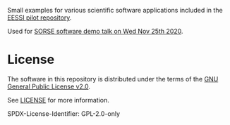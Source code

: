 Small examples for various scientific software applications included in the [EESSI pilot repository](https://eessi.github.io/docs/pilot).

Used for [SORSE software demo talk on Wed Nov 25th 2020](https://sorse.github.io/programme/software-demos/event-028).

# License

The software in this repository is distributed under the terms of the
[GNU General Public License v2.0](https://opensource.org/licenses/GPL-2.0).

See [LICENSE](https://github.com/EESSI/eessi-demo/blob/main/LICENSE) for more information.

SPDX-License-Identifier: GPL-2.0-only
